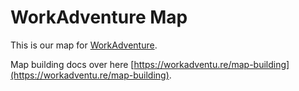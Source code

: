 # WorkAdventure Map

This is our map for [WorkAdventure](https://workadventu.re).

Map building docs over here [https://workadventu.re/map-building](https://workadventu.re/map-building).

